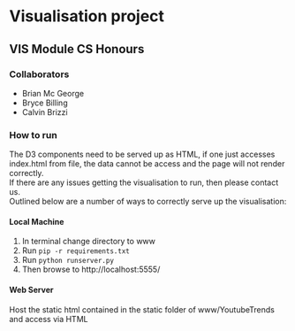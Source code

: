 # Visualisation project
## VIS Module CS Honours

### Collaborators
  - Brian Mc George
  - Bryce Billing
  - Calvin Brizzi
  
### How to run
The D3 components need to be served up as HTML, if one just accesses index.html from file, the data cannot be access and the page will not render correctly. <br>
If there are any issues getting the visualisation to run, then please contact us. <br>
Outlined below are a number of ways to correctly serve up the visualisation:

#### Local Machine
  1. In terminal change directory to www
  2. Run ```pip -r requirements.txt```
  3. Run ```python runserver.py```
  4. Then browse to http://localhost:5555/
  
#### Web Server
Host the static html contained in the static folder of www/YoutubeTrends and access via HTML
